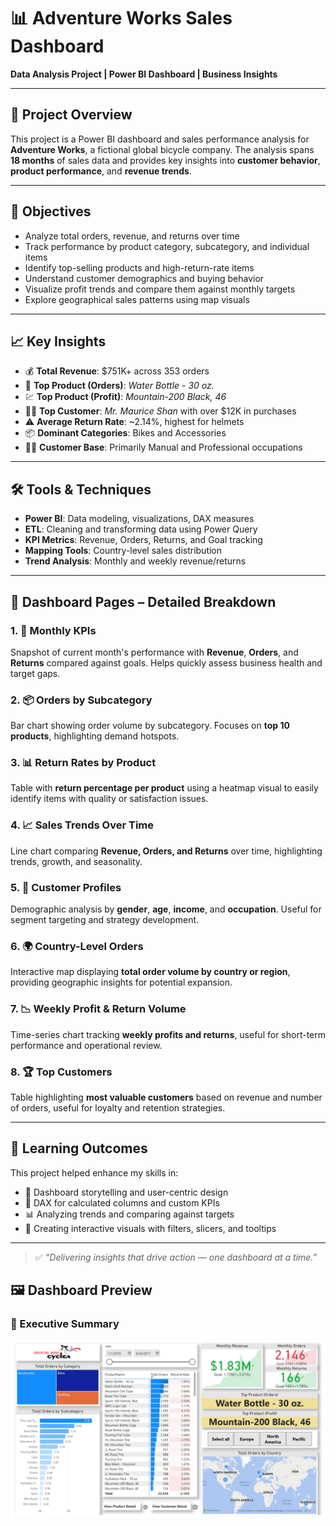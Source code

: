 # 📊 Adventure Works Sales Dashboard  
**Data Analysis Project | Power BI Dashboard | Business Insights**

---

## 🧾 Project Overview  
This project is a Power BI dashboard and sales performance analysis for **Adventure Works**, a fictional global bicycle company. The analysis spans **18 months** of sales data and provides key insights into **customer behavior**, **product performance**, and **revenue trends**.

---

## 🎯 Objectives  
- Analyze total orders, revenue, and returns over time  
- Track performance by product category, subcategory, and individual items  
- Identify top-selling products and high-return-rate items  
- Understand customer demographics and buying behavior  
- Visualize profit trends and compare them against monthly targets  
- Explore geographical sales patterns using map visuals  

---

## 📈 Key Insights  
- 💰 **Total Revenue**: $751K+ across 353 orders  
- 🥇 **Top Product (Orders)**: *Water Bottle - 30 oz.*  
- 💹 **Top Product (Profit)**: *Mountain-200 Black, 46*  
- 🧑‍💼 **Top Customer**: *Mr. Maurice Shan* with over $12K in purchases  
- ⚠️ **Average Return Rate**: ~2.14%, highest for helmets  
- 📦 **Dominant Categories**: Bikes and Accessories  
- 👷‍♂️ **Customer Base**: Primarily Manual and Professional occupations  

---

## 🛠️ Tools & Techniques  
- **Power BI**: Data modeling, visualizations, DAX measures  
- **ETL**: Cleaning and transforming data using Power Query  
- **KPI Metrics**: Revenue, Orders, Returns, and Goal tracking  
- **Mapping Tools**: Country-level sales distribution  
- **Trend Analysis**: Monthly and weekly revenue/returns  

---

## 📂 Dashboard Pages – Detailed Breakdown  

### 1. 📌 Monthly KPIs  
Snapshot of current month's performance with **Revenue**, **Orders**, and **Returns** compared against goals. Helps quickly assess business health and target gaps.

### 2. 📦 Orders by Subcategory  
Bar chart showing order volume by subcategory. Focuses on **top 10 products**, highlighting demand hotspots.

### 3. 📊 Return Rates by Product  
Table with **return percentage per product** using a heatmap visual to easily identify items with quality or satisfaction issues.

### 4. 📈 Sales Trends Over Time  
Line chart comparing **Revenue, Orders, and Returns** over time, highlighting trends, growth, and seasonality.

### 5. 👤 Customer Profiles  
Demographic analysis by **gender**, **age**, **income**, and **occupation**. Useful for segment targeting and strategy development.

### 6. 🌍 Country-Level Orders  
Interactive map displaying **total order volume by country or region**, providing geographic insights for potential expansion.

### 7. 📉 Weekly Profit & Return Volume  
Time-series chart tracking **weekly profits and returns**, useful for short-term performance and operational review.

### 8. 🏆 Top Customers  
Table highlighting **most valuable customers** based on revenue and number of orders, useful for loyalty and retention strategies.

---

## 📘 Learning Outcomes  
This project helped enhance my skills in:

- 🎨 Dashboard storytelling and user-centric design  
- 🧮 DAX for calculated columns and custom KPIs  
- 📊 Analyzing trends and comparing against targets  
- 🧩 Creating interactive visuals with filters, slicers, and tooltips  

---

> ✅ *“Delivering insights that drive action — one dashboard at a time.”*

## 🖼️ Dashboard Preview

### 📌 Executive Summary
![Executive Summary](https://github.com/Nikhillonkar19-code/Adventure-Works-Sales-Dashboard/blob/main/Exec%20Summery.jpeg)

